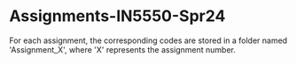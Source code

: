 # Assignments-IN5550-Spr24
For each assignment, the corresponding codes are stored in a folder named 'Assignment_X', where 'X' represents the assignment number.
